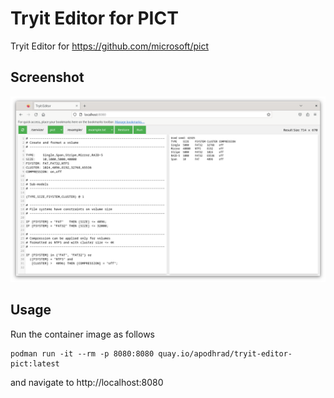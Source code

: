 # Tryit Editor for PICT

Tryit Editor for https://github.com/microsoft/pict

## Screenshot

![Screenshot of tryit-editor-pict](./screenshot.png)

## Usage
Run the container image as follows

    podman run -it --rm -p 8080:8080 quay.io/apodhrad/tryit-editor-pict:latest

and navigate to http://localhost:8080
